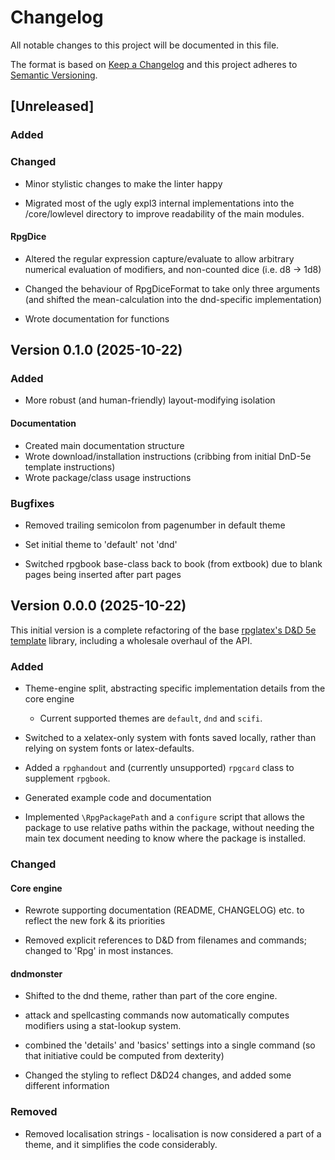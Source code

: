 # Changelog

All notable changes to this project will be documented in this file.

The format is based on [Keep a Changelog](http://keepachangelog.com/en/1.0.0/)
and this project adheres to [Semantic Versioning](http://semver.org/spec/v2.0.0.html).

## [Unreleased]

### Added

### Changed

* Minor stylistic changes to make the linter happy

* Migrated most of the ugly expl3 internal implementations into the /core/lowlevel directory to improve readability of the main modules.

#### RpgDice

* Altered the regular expression capture/evaluate to allow arbitrary numerical evaluation of modifiers, and non-counted dice (i.e. d8 -> 1d8)

* Changed the behaviour of RpgDiceFormat to take only three arguments (and shifted the mean-calculation into the dnd-specific implementation)

* Wrote documentation for functions

## Version 0.1.0 (2025-10-22)

### Added

* More robust (and human-friendly) layout-modifying isolation

#### Documentation

* Created main documentation structure
* Wrote download/installation instructions (cribbing from initial DnD-5e template instructions)
* Wrote package/class usage instructions

### Bugfixes

* Removed trailing semicolon from pagenumber in default theme

* Set initial theme to 'default' not 'dnd'

* Switched rpgbook base-class back to book (from extbook) due to blank pages being inserted after part pages

## Version 0.0.0 (2025-10-22)

This initial version is a complete refactoring of the base [rpglatex's D&D 5e template](https://github.com/rpgtex/DND-5e-LaTeX-Template) library, including a wholesale overhaul of the API.

### Added

* Theme-engine split, abstracting specific implementation details from the core engine

    * Current supported themes are ```default```, ```dnd``` and ```scifi```.

* Switched to a xelatex-only system with fonts saved locally, rather than relying on system fonts or latex-defaults.

* Added a ```rpghandout``` and (currently unsupported) ```rpgcard``` class to supplement ```rpgbook```.

* Generated example code and documentation

* Implemented ```\RpgPackagePath``` and a ```configure``` script that allows the package to use relative paths within the package, without needing the main tex document needing to know where the package is installed.

### Changed

#### Core engine
* Rewrote supporting documentation (README, CHANGELOG) etc. to reflect the new fork & its priorities

* Removed explicit references to D&D from filenames and commands; changed to 'Rpg' in most instances.

#### dndmonster
* Shifted to the dnd theme, rather than part of the core engine.

* attack and spellcasting commands now automatically computes modifiers using a stat-lookup system.

* combined the 'details' and 'basics' settings into a single command (so that initiative could be computed from dexterity)

* Changed the styling to reflect D&D24 changes, and added some different information

### Removed

* Removed localisation strings - localisation is now considered a part of a theme, and it simplifies the code considerably.
